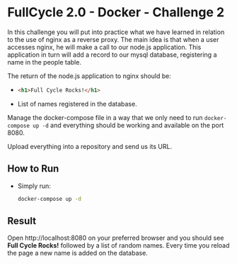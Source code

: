 # FullCycle 2.0 - Docker - Challenge 2

In this challenge you will put into practice what we have learned in relation to the use of nginx as a reverse proxy. The main idea is that when a user accesses nginx, he will make a call to our node.js application. This application in turn will add a record to our mysql database, registering a name in the people table.

The return of the node.js application to nginx should be:

- ```html
  <h1>Full Cycle Rocks!</h1>
  ```

- List of names registered in the database.

Manage the docker-compose file in a way that we only need to run `docker-compose up -d` and everything should be working and available on the port 8080.

Upload everything into a repository and send us its URL.

## How to Run

- Simply run:

  ```sh
  docker-compose up -d
  ```

## Result

Open http://localhost:8080 on your preferred browser and you should see **Full Cycle Rocks!** followed by a list of random names. Every time you reload the page a new name is added on the database.
